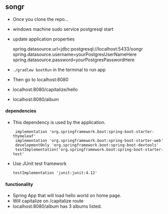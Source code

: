 ## songr

- Once you clone the repo...
- windows machine sudo service postgresql start
- update application properties 

    spring.datasource.url=jdbc:postgresql://localhost:5433/songr
    spring.datasource.username=yourPostgresUserNameHere
    spring.datasource.password=yourPostgresPasswordHere
    
- `./gradlew bootRun` in the terminal to run app
- Then go to localhost:8080
- localhost:8080/capitalize/hello
- localhost:8080/album

 
 #### dependencies
 - This dependency is used by the application.
      
       	implementation 'org.springframework.boot:spring-boot-starter-thymeleaf'
       	implementation 'org.springframework.boot:spring-boot-starter-web'
       	developmentOnly 'org.springframework.boot:spring-boot-devtools'
       	testImplementation('org.springframework.boot:spring-boot-starter-test'
   
 - Use JUnit test framework
       
       testImplementation 'junit:junit:4.12'
        
       
#### functionality

- Spring App that will load hello world on home page. 
- Will capitalize on /capitalize route
- localhost:8080/album has 3 albums listed.